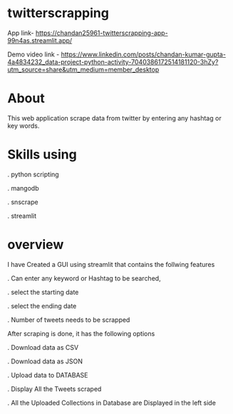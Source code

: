 # twitterscrapping
App link- https://chandan25961-twitterscrapping-app-99n4as.streamlit.app/

Demo video link - https://www.linkedin.com/posts/chandan-kumar-gupta-4a4834232_data-project-python-activity-7040386172514181120-3hZy?utm_source=share&utm_medium=member_desktop

# About

This web application scrape data from twitter by entering any hashtag or key words.

# Skills using

. python scripting

. mangodb

. snscrape

. streamlit

# overview

I have Created a GUI using streamlit that contains the follwing features

. Can enter any keyword or Hashtag to be searched,

. select the starting date

. select the ending date

. Number of tweets needs to be scrapped


After scraping is done, it has the following options

. Download data as CSV

. Download data as JSON

. Upload data to DATABASE

. Display All the Tweets scraped

. All the Uploaded Collections in Database are Displayed in the left side
